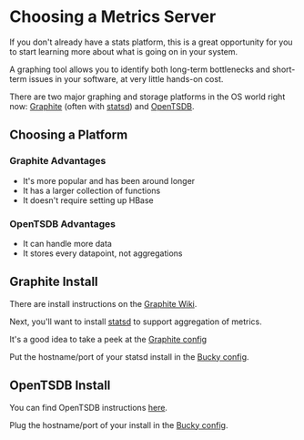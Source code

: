 Choosing a Metrics Server
=========================

If you don't already have a stats platform, this is a great opportunity
for you to start learning more about what is going on in your system.

A graphing tool allows you to identify both long-term bottlenecks and
short-term issues in your software, at very little hands-on cost.

There are two major graphing and storage platforms in the OS world
right now: [Graphite](http://graphite.wikidot.com/) (often with
[statsd](https://github.com/etsy/statsd/)) and [OpenTSDB](http://opentsdb.net/).

Choosing a Platform
-------------------

### Graphite Advantages
 
- It's more popular and has been around longer
- It has a larger collection of functions
- It doesn't require setting up HBase

### OpenTSDB Advantages

- It can handle more data
- It stores every datapoint, not aggregations

Graphite Install
----------------

There are install instructions on the [Graphite Wiki](http://graphite.wikidot.com/installation).

Next, you'll want to install [statsd](https://github.com/etsy/statsd/) to support aggregation of metrics.

It's a good idea to take a peek at the
[Graphite config](https://github.com/etsy/statsd/blob/master/docs/graphite.md)

Put the hostname/port of your statsd install in the
[Bucky config](https://github.com/HubSpot/BuckyServer/blob/master/config/default.yaml).

OpenTSDB Install
----------------

You can find OpenTSDB instructions [here](http://opentsdb.net/getting-started.html).

Plug the hostname/port of your install in the
[Bucky config](https://github.com/HubSpot/BuckyServer/blob/master/config/default.yaml).
